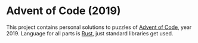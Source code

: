 # Advent of Code (2019)
This project contains personal solutions to puzzles of [Advent of Code](https://adventofcode.com/), year 2019. Language for all parts is [Rust](https://www.rust-lang.org), just standard libraries get used.